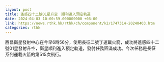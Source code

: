 ```yaml
---
layout: post
title: 遙感四十二號01星升空　順利進入預定軌道
date: 2024-04-03 10:00:59.000000000 +08:00
link: https://news.rthk.hk/rthk/ch/component/k2/1747314-20240403.htm
categories: rthk
---
```


西昌衛星發射中心在今早6時56分，使用長征二號丁運載火箭，成功將遙感四十二號01星發射升空，衛星順利進入預定軌道，發射任務圓滿成功。今次任務是長征系列運載火箭的第515次飛行。

